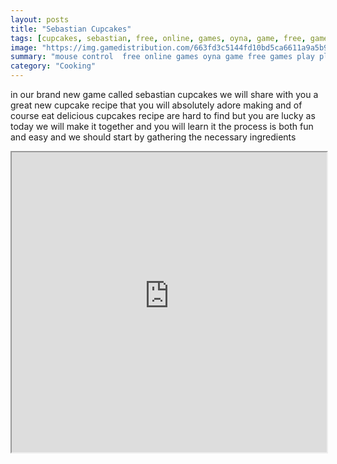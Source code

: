 ```yaml
---
layout: posts
title: "Sebastian Cupcakes"
tags: [cupcakes, sebastian, free, online, games, oyna, game, free, games, play, play, games]
image: "https://img.gamedistribution.com/663fd3c5144fd10bd5ca6611a9a5b92d.jpg"
summary: "mouse control  free online games oyna game free games play play games"
category: "Cooking"
---
```


in our brand new game called sebastian cupcakes we will share with you a great new cupcake recipe that you will absolutely adore making and of course eat delicious cupcakes recipe are hard to find but you are lucky as today we will make it together and you will learn it the process is both fun and easy and we should start by gathering the necessary ingredients

<iframe width="100%" height="480px;" src="https://flash.gamedistribution.com?game=663fd3c5144fd10bd5ca6611a9a5b92d"></iframe>